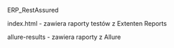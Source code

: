 ERP_RestAssured


index.html - zawiera raporty testów z Extenten Reports

allure-results - zawiera raporty z Allure
